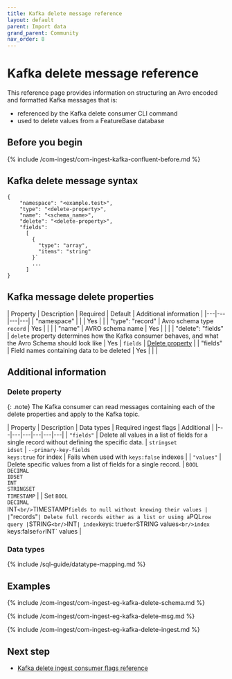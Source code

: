 ```yaml
---
title: Kafka delete message reference
layout: default
parent: Import data
grand_parent: Community
nav_order: 8
---
```


# Kafka delete message reference

This reference page provides information on structuring an Avro encoded and formatted Kafka messages that is:
* referenced by the Kafka delete consumer CLI command
* used to delete values from a FeatureBase database

## Before you begin

{% include /com-ingest/com-ingest-kafka-confluent-before.md %}

## Kafka delete message syntax

```
{
    "namespace": "<example.test>",
    "type": "<delete-property>",
    "name": "<schema_name>",
    "delete": "<delete-property>",
    "fields":
      [
        {
          "type": "array",
          "items": "string"
        }`
        ...
      ]
}
```

## Kafka message delete properties

| Property | Description | Required | Default | Additional information |
|---|---|---|---|
| "namespace" |  |  | Yes |  |
| "type": "record" | Avro schema type `record` | Yes |  |  |
| "name" | AVRO schema name | Yes |  |  |
| "delete": "fields" | `delete` property determines how the Kafka consumer behaves, and what the Avro Schema should look like | Yes | `fields` | [Delete property](#delete-property) |
| "fields" | Field names containing data to be deleted | Yes |  |  |

## Additional information

### Delete property

{: .note}
The Kafka consumer can read messages containing each of the delete properties and apply to the Kafka topic.

| Property | Description | Data types | Required ingest flags | Additional |
|---|---|---|---|---|---|
| `"fields"` | Delete all values in a list of fields for a single record without defining the specific data. | `stringset`<br/>`idset` | `--primary-key-fields`<br/>`keys:true` for index | Fails when used with `keys:false` indexes |
| `"values"` | Delete specific values from a list of fields for a single record. | `BOOL`<br/>`DECIMAL`<br/>`IDSET`<br/>`INT`<br/>`STRINGSET`<br/>`TIMESTAMP` |  | Set `BOOL`<br/>`DECIMAL`<br/>INT`<br/>`TIMESTAMP` fields to null without knowing their values |
| `"records"` | Delete full records either as a list or using a `PQL` row query | `STRING`<br/>`INT` | index `keys: true` for `STRING values`<br/>index `keys:false` for `INT` values |

### Data types

{% include /sql-guide/datatype-mapping.md %}

## Examples

{% include /com-ingest/com-ingest-eg-kafka-delete-schema.md %}

{% include /com-ingest/com-ingest-eg-kafka-delete-msg.md %}

{% include /com-ingest/com-ingest-eg-kafka-delete-ingest.md %}

## Next step

* [Kafka delete ingest consumer flags reference](/docs/community/com-ingest-flags-kafka-delete)

